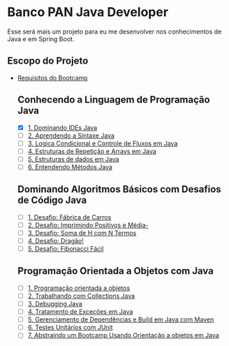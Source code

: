 #  Banco PAN Java Developer
 Esse será mais um projeto para eu me desenvolver nos conhecimentos de Java e em Spring Boot.

## Escopo do Projeto

- [Requisitos do Bootcamp](#requisitos-do-Bootcamp)

     ## Conhecendo a Linguagem de Programação Java
  
    - [x] [1. Dominando IDEs Java](#1-#Dominando-IDEs-Java)   
    - [ ] [2. Aprendendo a Sintaxe Java](#2-#Aprendendo-a-Sintaxe-Java)
    - [ ] [3. Logica Condicional e Controle de Fluxos em Java](#3-#Logica-Condicional-e-Controle-de-Fluxos-em-Java)
    - [ ] [4. Estruturas de Repetição e Arrays em Java](#4-#Estruturas-de-Repetição-e-Arrays-em-Java)
    - [ ] [5. Estruturas de dados em Java](#5-#Estruturas-de-dados-em-Java)
    - [ ] [6. Entendendo Métodos Java](#6-#Entendendo-Métodos-Java)
   
     ## Dominando Algoritmos Básicos com Desafios de Código Java 
      
    - [ ] [1. Desafio: Fábrica de Carros](#1-#Desafio:-Fábrica-de-Carros)
    - [ ] [2. Desafio: Imprimindo Positivos e Média-](#2-#Desafio:-Imprimindo-Positivos-e-Média)
    - [ ] [3. Desafio: Soma de H com N Termos](#3-#Desafio:-Soma-de-H-com-N-Termos)
    - [ ] [4. Desafio: Dragão!](#4-#Desafio:-Dragão!)
    - [ ] [5. Desafio: Fibonacci Fácil](#5-#Desafio:-Fibonacci-Fácil)
    
     ## Programação Orientada a Objetos com Java
     
    - [ ] [1. Programação orientada a objetos](#1-#Programação-orientada-a-objetos)
    - [ ] [2. Trabalhando com Collections Java](#2-#Trabalhando-com-Collections-Java)
    - [ ] [3. Debugging Java](#3-#Debugging-Java)
    - [ ] [4. Tratamento de Exceções em Java](#4-#Tratamento-de-Exceções-em-Java)
    - [ ] [5. Gerenciamento de Dependências e Build em Java com Maven](#5-#Gerenciamento-de-Dependências-e-Build-em-Java-com-Maven)
    - [ ] [6. Testes Unitários com JUnit](#6-#Testes-Unitários-com-JUnit)
    - [ ] [7. Abstraindo um Bootcamp Usando Orientação a objetos em Java](#7-#Abstraindo-um-Bootcamp-Usando-Orientação-a-objetos-em-Java)
